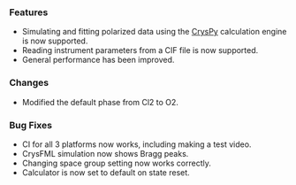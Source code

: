 ### Features

- Simulating and fitting polarized data using the [CrysPy](https://github.com/ikibalin/cryspy) calculation engine is now supported.
- Reading instrument parameters from a CIF file is now supported.
- General performance has been improved.

### Changes
- Modified the default phase from Cl2 to O2.

### Bug Fixes

- CI for all 3 platforms now works, including making a test video.
- CrysFML simulation now shows Bragg peaks.
- Changing space group setting now works correctly.
- Calculator is now set to default on state reset.
